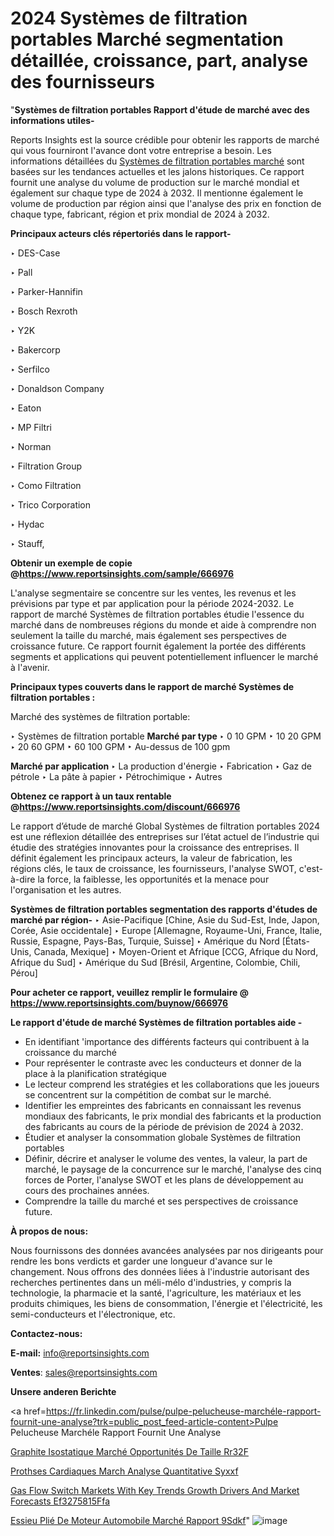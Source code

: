 # 2024 Systèmes de filtration portables Marché segmentation détaillée, croissance, part, analyse des fournisseurs

 "<strong>Systèmes de filtration portables Rapport d'étude de marché avec des informations utiles-</strong>

Reports Insights est la source crédible pour obtenir les rapports de marché qui vous fourniront l'avance dont votre entreprise a besoin. Les informations détaillées du <a href=https://www.reportsinsights.com/sample/666976>Systèmes de filtration portables marché</a> sont basées sur les tendances actuelles et les jalons historiques. Ce rapport fournit une analyse du volume de production sur le marché mondial et également sur chaque type de 2024 à 2032. Il mentionne également le volume de production par région ainsi que l'analyse des prix en fonction de chaque type, fabricant, région et prix mondial de 2024 à 2032.

<b>Principaux acteurs clés répertoriés dans le rapport-</b>

‣ DES-Case

‣ Pall

‣ Parker-Hannifin

‣ Bosch Rexroth

‣ Y2K

‣ Bakercorp

‣ Serfilco

‣ Donaldson Company

‣ Eaton

‣ MP Filtri

‣ Norman

‣ Filtration Group

‣ Como Filtration

‣ Trico Corporation

‣ Hydac

‣ Stauff,

<strong><b>Obtenir un exemple de copie @</b></strong><a href=https://www.reportsinsights.com/sample/666976><strong><b>https://www.reportsinsights.com/sample/666976</b></strong></a>

L'analyse segmentaire se concentre sur les ventes, les revenus et les prévisions par type et par application pour la période 2024-2032. Le rapport de marché Systèmes de filtration portables étudie l'essence du marché dans de nombreuses régions du monde et aide à comprendre non seulement la taille du marché, mais également ses perspectives de croissance future. Ce rapport fournit également la portée des différents segments et applications qui peuvent potentiellement influencer le marché à l'avenir.

<strong>Principaux types couverts dans le rapport de marché Systèmes de filtration portables :</strong>

Marché des systèmes de filtration portable:

‣  Systèmes de filtration portable <strong> Marché <strong> par type </strong> </strong>
‣ 0 10 GPM
‣ 10 20 GPM
‣ 20 60 GPM
‣ 60 100 GPM
‣ Au-dessus de 100 gpm

<strong>Marché par application </strong>
‣ La production d'énergie
‣ Fabrication
‣ Gaz de pétrole
‣ La pâte à papier
‣ Pétrochimique
‣ Autres

<strong><b>Obtenez ce rapport à un taux rentable @</b></strong><a href=https://www.reportsinsights.com/discount/666976><strong><b>https://www.reportsinsights.com/discount/666976</b></strong></a>

Le rapport d’étude de marché Global Systèmes de filtration portables 2024 est une réflexion détaillée des entreprises sur l’état actuel de l’industrie qui étudie des stratégies innovantes pour la croissance des entreprises. Il définit également les principaux acteurs, la valeur de fabrication, les régions clés, le taux de croissance, les fournisseurs, l'analyse SWOT, c'est-à-dire la force, la faiblesse, les opportunités et la menace pour l'organisation et les autres.

<strong>Systèmes de filtration portables segmentation des rapports d'études de marché par région-</strong>
‣ Asie-Pacifique [Chine, Asie du Sud-Est, Inde, Japon, Corée, Asie occidentale]
‣ Europe [Allemagne, Royaume-Uni, France, Italie, Russie, Espagne, Pays-Bas, Turquie, Suisse]
‣ Amérique du Nord [États-Unis, Canada, Mexique]
‣ Moyen-Orient et Afrique [CCG, Afrique du Nord, Afrique du Sud]
‣ Amérique du Sud [Brésil, Argentine, Colombie, Chili, Pérou]

<strong>Pour acheter ce rapport, veuillez remplir le formulaire @   <a href=https://www.reportsinsights.com/buynow/666976>https://www.reportsinsights.com/buynow/666976</a></strong>

<strong>Le rapport d'étude de marché Systèmes de filtration portables aide -</strong>
<ul>
  <li>En identifiant 'importance des différents facteurs qui contribuent à la croissance du marché</li>
  <li>Pour représenter le contraste avec les conducteurs et donner de la place à la planification stratégique</li>
  <li>Le lecteur comprend les stratégies et les collaborations que les joueurs se concentrent sur la compétition de combat sur le marché.</li>
  <li>Identifier les empreintes des fabricants en connaissant les revenus mondiaux des fabricants, le prix mondial des fabricants et la production des fabricants au cours de la période de prévision de 2024 à 2032.</li>
  <li>Étudier et analyser la consommation globale Systèmes de filtration portables</li>
  <li>Définir, décrire et analyser le volume des ventes, la valeur, la part de marché, le paysage de la concurrence sur le marché, l'analyse des cinq forces de Porter, l'analyse SWOT et les plans de développement au cours des prochaines années.</li>
  <li>Comprendre la taille du marché et ses perspectives de croissance future.</li>
</ul>
<strong>À propos de nous:</strong>

Nous fournissons des données avancées analysées par nos dirigeants pour rendre les bons verdicts et garder une longueur d'avance sur le changement. Nous offrons des données liées à l'industrie autorisant des recherches pertinentes dans un méli-mélo d'industries, y compris la technologie, la pharmacie et la santé, l'agriculture, les matériaux et les produits chimiques, les biens de consommation, l'énergie et l'électricité, les semi-conducteurs et l'électronique, etc.

<strong>Contactez-nous:</strong>

<strong>E-mail:</strong> <a href=mailto:info@reportsinsights.com>info@reportsinsights.com</a>

<strong>Ventes</strong>: <a href=mailto:sales@reportsinsights.com>sales@reportsinsights.com</a>

<strong>Unsere anderen Berichte</strong>

<a href=https://fr.linkedin.com/pulse/pulpe-pelucheuse-marchéle-rapport-fournit-une-analyse?trk=public_post_feed-article-content>Pulpe Pelucheuse Marchéle Rapport Fournit Une Analyse</a>

<a href=https://fr.linkedin.com/pulse/graphite-isostatique-marché-opportunités-de-taille-rr32f/>Graphite Isostatique Marché Opportunités De Taille Rr32F</a>

<a href=https://www.linkedin.com/pulse/proth%C3%A8ses-cardiaques-march%C3%A9-analyse-quantitative-syxxf/>Prothses Cardiaques March Analyse Quantitative Syxxf</a>

<a href=https://medium.com/@anuragakarte041/gas-flow-switch-markets-with-key-trends-growth-drivers-and-market-forecasts-ef3275815ffa>Gas Flow Switch Markets With Key Trends Growth Drivers And Market Forecasts Ef3275815Ffa</a>

<a href=https://fr.linkedin.com/pulse/essieu-plié-de-moteur-automobile-marché-rapport-9sdkf/>Essieu Plié De Moteur Automobile Marché Rapport 9Sdkf</a>"
![image](https://github.com/daminid12/RImarketgrowth/assets/158430485/638a4fd7-bdb4-4de3-ad83-3d6ca87cd5a6)
